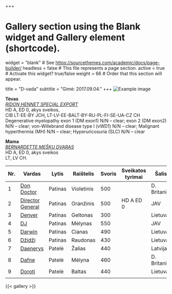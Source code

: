 +++
# Gallery section using the Blank widget and Gallery element (shortcode).
widget = "blank"  # See https://sourcethemes.com/academic/docs/page-builder/
headless = false  # This file represents a page section.
active = true  # Activate this widget? true/false
weight = 66  # Order that this section will appear.

title = "D-vada"
subtitle = "Gimė: 2017.09.04."
+++
![Example image](/img/IMG_2713.JPG)



**Tėvas** 
<br/>
[_RIDON HENNET SPECIAL EXPORT_](#gallery-gallery-13)
<br/>
HD A, ED 0, akys sveikos, 
<br/>
CIB LT-EE-BY JCH, LT-LV-EE-BALT-BY-RU-PL-FI-SE-UA-CZ CH
<br/>
Degenerative myelopathy exon 1 (DM exon1) N/N – clear; exon 2 (DM exon2) N/N – clear; von-Willebrand disease type I (vWD1) N/N – clear; Malignant hyperthermia (MH) N/N – clear; Hyperuricosuria (SLC) N/N – clear

**Mama** 
<br/>
[_BERNARDETTE MEŠKŲ DVARAS_](#gallery-gallery-14) 
<br/>
HD A, ED 0, akys sveikos 
<br/>
LT, LV CH.

| Nr. |    Vardas        | Lytis      |   Raištelis   | Svoris  | Sveikatos tyrimai | Šalis |
|---|----------|----|--------|----|---------|--------|
|1|[Don Doctor](#gallery-gallery-1)|Patinas|Violetinis|500||D. Britanija|        
|2|[Director General](#gallery-gallery-9)|Patinas|Oranžinis|500| HD A ED 0 |JAV|
|3|[Denver](#gallery-gallery-3)|Patinas|Geltonas|300|| Lietuva|        
|4|[DJ](#gallery-gallery-12)|Patinas|Mėlynas|550||JAV|
|5|[Darwin](#gallery-gallery-9)|Patinas|Cianas|490||Lietuva|        
|6|[Džidži](#gallery-gallery-8)|Patinas|Raudonas|430||Lietuva|
|7|[Daenerys](#gallery-gallery-5)|Patelė|Žalias|440||Latvija|
|8|[Dafne](#gallery-gallery-7)|Patelė|Mėlyna|460||D. Britanija|        
|9|[Doroti](#gallery-gallery-4)|Patelė|Baltas|440||Lietuva|
| |            |       |      |   

{{< gallery >}}
